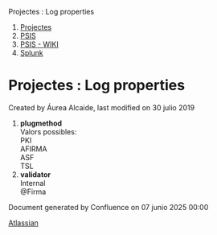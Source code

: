 Projectes : Log properties  

1.  [Projectes](index.md)
2.  [PSIS](PSIS_24215797.md)
3.  [PSIS - WIKI](PSIS---WIKI_24215598.md)
4.  [Splunk](Splunk_24215634.md)

Projectes : Log properties
==========================

Created by Áurea Alcaide, last modified on 30 julio 2019

1.  **plugmethod**  
    Valors possibles:  
    PKI  
    AFIRMA  
    ASF  
    TSL
2.  **validator**  
    Internal  
    @Firma

  

Document generated by Confluence on 07 junio 2025 00:00

[Atlassian](http://www.atlassian.com/)
